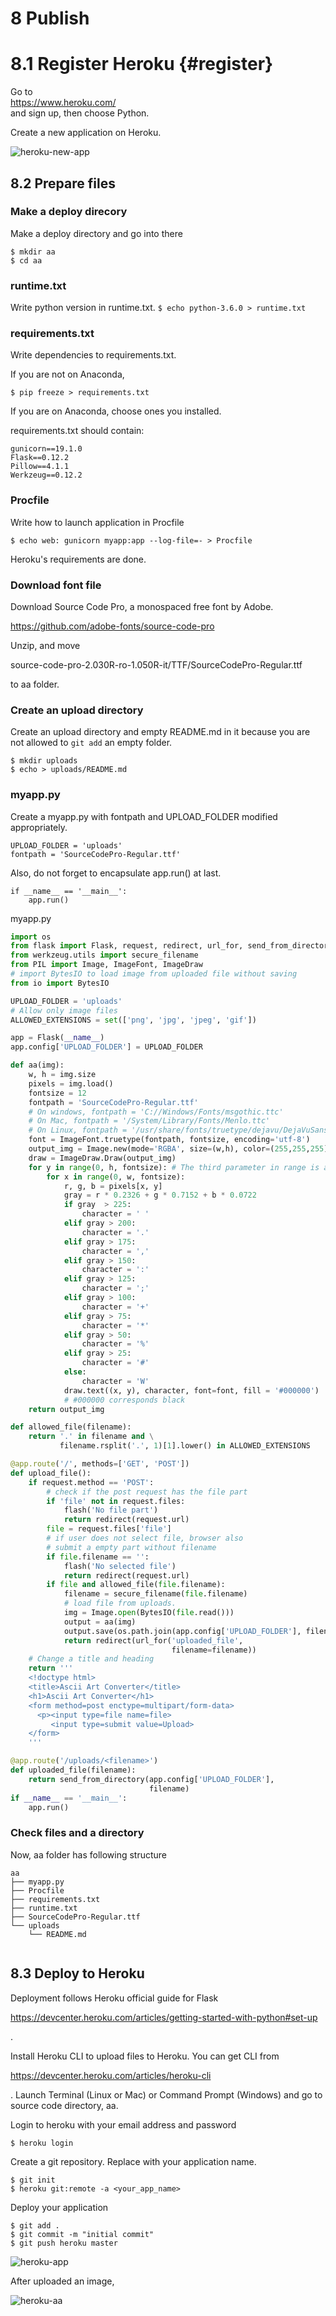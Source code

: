 # 8 Publish
# 8.1 Register Heroku {#register}
Go to  
https://www.heroku.com/  
and sign up, then choose Python.


Create a new application on Heroku.

![heroku-new-app](../images/new-app.png)


## 8.2 Prepare files

### Make a deploy direcory
Make a deploy directory and go into there
```
$ mkdir aa
$ cd aa
```

### runtime.txt
Write python version in runtime.txt.
```$ echo python-3.6.0 > runtime.txt```

### requirements.txt
Write dependencies to requirements.txt.

If you are not on Anaconda,

```$ pip freeze > requirements.txt```

If you are on Anaconda, choose ones you installed.

requirements.txt should contain:
```
gunicorn==19.1.0
Flask==0.12.2
Pillow==4.1.1
Werkzeug==0.12.2
```

### Procfile
Write how to launch application in Procfile

```$ echo web: gunicorn myapp:app --log-file=- > Procfile```

Heroku's requirements are done.

### Download font file
Download Source Code Pro, a monospaced free font by Adobe.

https://github.com/adobe-fonts/source-code-pro

Unzip, and move 

source-code-pro-2.030R-ro-1.050R-it/TTF/SourceCodePro-Regular.ttf

to aa folder.

### Create an upload directory
Create an upload directory and empty README.md in it because you are not allowed to ```git add``` an empty folder.

```
$ mkdir uploads
$ echo > uploads/README.md
```

### myapp.py
Create a myapp.py with fontpath and UPLOAD_FOLDER modified appropriately.

```
UPLOAD_FOLDER = 'uploads'
fontpath = 'SourceCodePro-Regular.ttf'
```


Also, do not forget to encapsulate app.run() at last.

```
if __name__ == '__main__':
    app.run()
```

myapp.py

```py
import os
from flask import Flask, request, redirect, url_for, send_from_directory, flash
from werkzeug.utils import secure_filename
from PIL import Image, ImageFont, ImageDraw
# import BytesIO to load image from uploaded file without saving
from io import BytesIO

UPLOAD_FOLDER = 'uploads'
# Allow only image files
ALLOWED_EXTENSIONS = set(['png', 'jpg', 'jpeg', 'gif'])

app = Flask(__name__)
app.config['UPLOAD_FOLDER'] = UPLOAD_FOLDER

def aa(img):
    w, h = img.size
    pixels = img.load()
    fontsize = 12
    fontpath = 'SourceCodePro-Regular.ttf'
    # On windows, fontpath = 'C://Windows/Fonts/msgothic.ttc'
    # On Mac, fontpath = '/System/Library/Fonts/Menlo.ttc'
    # On Linux, fontpath = '/usr/share/fonts/truetype/dejavu/DejaVuSansMono.ttf'
    font = ImageFont.truetype(fontpath, fontsize, encoding='utf-8')
    output_img = Image.new(mode='RGBA', size=(w,h), color=(255,255,255))
    draw = ImageDraw.Draw(output_img)
    for y in range(0, h, fontsize): # The third parameter in range is a step 
        for x in range(0, w, fontsize):
            r, g, b = pixels[x, y]
            gray = r * 0.2326 + g * 0.7152 + b * 0.0722
            if gray  > 225:
                character = ' '
            elif gray > 200:
                character = '.'
            elif gray > 175:
                character = ','
            elif gray > 150:
                character = ':'
            elif gray > 125:
                character = ';'
            elif gray > 100:
                character = '+'
            elif gray > 75:
                character = '*'
            elif gray > 50:
                character = '%'
            elif gray > 25:
                character = '#'
            else:
                character = 'W'
            draw.text((x, y), character, font=font, fill = '#000000')
            # #000000 corresponds black
    return output_img

def allowed_file(filename):
    return '.' in filename and \
           filename.rsplit('.', 1)[1].lower() in ALLOWED_EXTENSIONS

@app.route('/', methods=['GET', 'POST'])
def upload_file():
    if request.method == 'POST':
        # check if the post request has the file part
        if 'file' not in request.files:
            flash('No file part')
            return redirect(request.url)
        file = request.files['file']
        # if user does not select file, browser also
        # submit a empty part without filename
        if file.filename == '':
            flash('No selected file')
            return redirect(request.url)
        if file and allowed_file(file.filename):
            filename = secure_filename(file.filename)
            # load file from uploads.
            img = Image.open(BytesIO(file.read()))
            output = aa(img)
            output.save(os.path.join(app.config['UPLOAD_FOLDER'], filename))
            return redirect(url_for('uploaded_file',
                                    filename=filename))
    # Change a title and heading
    return '''
    <!doctype html>
    <title>Ascii Art Converter</title>
    <h1>Ascii Art Converter</h1>
    <form method=post enctype=multipart/form-data>
      <p><input type=file name=file>
         <input type=submit value=Upload>
    </form>
    '''

@app.route('/uploads/<filename>')
def uploaded_file(filename):
    return send_from_directory(app.config['UPLOAD_FOLDER'],
                               filename)
if __name__ == '__main__':
    app.run()
```

### Check files and a directory
Now, aa folder has following structure

```
aa
├── myapp.py
├── Procfile
├── requirements.txt
├── runtime.txt
├── SourceCodePro-Regular.ttf
└── uploads
    └── README.md


```

## 8.3 Deploy to Heroku
Deployment follows Heroku official guide for Flask

https://devcenter.heroku.com/articles/getting-started-with-python#set-up

.

Install Heroku CLI to upload files to Heroku.
You can get CLI from 

https://devcenter.heroku.com/articles/heroku-cli  

. Launch Terminal (Linux or Mac) or Command Prompt (Windows) and go to source code directory, aa.

Login to heroku with your email address and password

```
$ heroku login
```

Create a git repository. Replace with your application name.

```
$ git init
$ heroku git:remote -a <your_app_name>
```

Deploy your application

```
$ git add .
$ git commit -m "initial commit"
$ git push heroku master
```

![heroku-app](heroku-app.png)

After uploaded an image,

![heroku-aa](heroku-aa.png)

